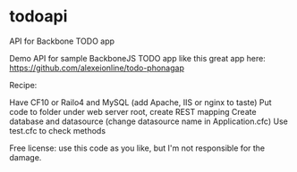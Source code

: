 todoapi
=======

API for Backbone TODO app

Demo API for sample BackboneJS TODO app like this great app here: https://github.com/alexeionline/todo-phonagap

Recipe:

Have CF10 or Railo4 and MySQL (add Apache, IIS or nginx to taste)
Put code to folder under web server root, create REST mapping
Create database and datasource (change datasource name in Application.cfc)
Use test.cfc to check methods

Free license: use this code as you like, but I'm not responsible for the damage.
